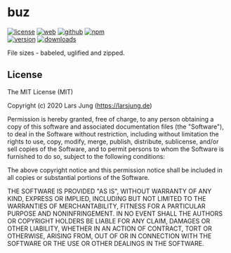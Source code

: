 # buz

[![license][license-img]][github] [![web][web-img]][web] [![github][github-img]][github] [![npm][npm-img]][npm]  
[![version][npm-v-img]][npm] [![downloads][npm-dm-img]][npm]

File sizes - babeled, uglified and zipped.


## License
The MIT License (MIT)

Copyright (c) 2020 Lars Jung (https://larsjung.de)

Permission is hereby granted, free of charge, to any person obtaining a copy
of this software and associated documentation files (the "Software"), to deal
in the Software without restriction, including without limitation the rights
to use, copy, modify, merge, publish, distribute, sublicense, and/or sell
copies of the Software, and to permit persons to whom the Software is
furnished to do so, subject to the following conditions:

The above copyright notice and this permission notice shall be included in
all copies or substantial portions of the Software.

THE SOFTWARE IS PROVIDED "AS IS", WITHOUT WARRANTY OF ANY KIND, EXPRESS OR
IMPLIED, INCLUDING BUT NOT LIMITED TO THE WARRANTIES OF MERCHANTABILITY,
FITNESS FOR A PARTICULAR PURPOSE AND NONINFRINGEMENT. IN NO EVENT SHALL THE
AUTHORS OR COPYRIGHT HOLDERS BE LIABLE FOR ANY CLAIM, DAMAGES OR OTHER
LIABILITY, WHETHER IN AN ACTION OF CONTRACT, TORT OR OTHERWISE, ARISING FROM,
OUT OF OR IN CONNECTION WITH THE SOFTWARE OR THE USE OR OTHER DEALINGS IN
THE SOFTWARE.


[web]: https://larsjung.de/buz/
[github]: https://github.com/lrsjng/buz
[npm]: https://www.npmjs.org/package/buz

[license-img]: https://img.shields.io/badge/license-MIT-a0a060.svg?style=flat-square
[web-img]: https://img.shields.io/badge/web-larsjung.de/buz-a0a060.svg?style=flat-square
[github-img]: https://img.shields.io/badge/github-lrsjng/buz-a0a060.svg?style=flat-square
[npm-img]: https://img.shields.io/badge/npm-buz-a0a060.svg?style=flat-square

[npm-v-img]: https://img.shields.io/npm/v/buz.svg?style=flat-square
[npm-dm-img]: https://img.shields.io/npm/dm/buz.svg?style=flat-square
